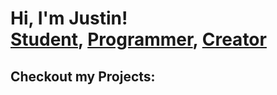 <h1>Hi, I'm Justin! <br/><a href="https://www.linkedin.com/in/just1nlee/">Student</a>, <a href="https://github.com/just1nlee">Programmer</a>, <a href="https://www.youtube.com/c/justinleeyt">Creator</a></h1>

<h2>Checkout my Projects:</h2>

<!--
**just1nlee/just1nlee** is a ✨ _special_ ✨ repository because its `README.md` (this file) appears on your GitHub profile.

Here are some ideas to get you started:

- 🔭 I’m currently working on ...
- 🌱 I’m currently learning ...
- 👯 I’m looking to collaborate on ...
- 🤔 I’m looking for help with ...
- 💬 Ask me about ...
- 📫 How to reach me: ...
- 😄 Pronouns: ...
- ⚡ Fun fact: ...
-->
